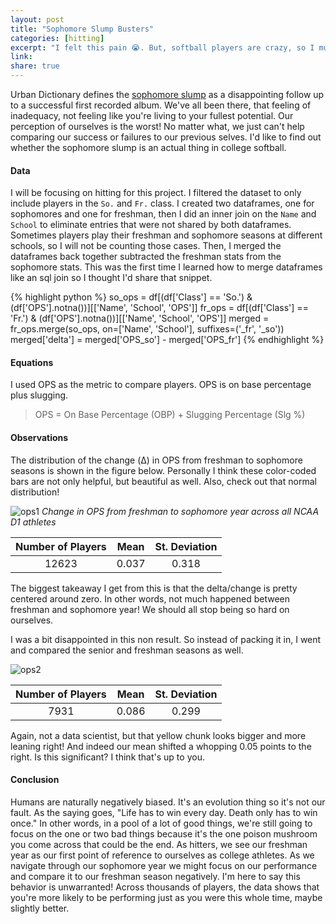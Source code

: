 ```yaml
---
layout: post
title: "Sophomore Slump Busters"
categories: [hitting]
excerpt: "I felt this pain 😭. But, softball players are crazy, so I must have been crazy."
link:
share: true
---
```


Urban Dictionary defines the [sophomore slump][ud_site] as a disappointing follow up to a successful first recorded album. We've all been there, that feeling of inadequacy, not feeling like you're living to your fullest potential. Our perception of ourselves is the worst! No matter what, we just can't help comparing our success or failures to our previous selves. I'd like to find out whether the sophomore slump is an actual thing in college softball.

#### Data

I will be focusing on hitting for this project. I filtered the dataset to only include players in the `So.` and `Fr.` class. I created two dataframes, one for sophomores and one for freshman, then I did an inner join on the `Name` and `School` to eliminate entries that were not shared by both dataframes. Sometimes players play their freshman and sophomore seasons at different schools, so I will not be counting those cases. Then, I merged the dataframes back together subtracted the freshman stats from the sophomore stats. This was the first time I learned how to merge dataframes like an sql join so I thought I'd share that snippet.

{% highlight python %}
so_ops = df[(df['Class'] == 'So.') & (df['OPS'].notna())][['Name', 'School', 'OPS']]
fr_ops = df[(df['Class'] == 'Fr.') & (df['OPS'].notna())][['Name', 'School', 'OPS']]
merged = fr_ops.merge(so_ops, on=['Name', 'School'], suffixes=('_fr', '_so'))
merged['delta'] = merged['OPS_so'] - merged['OPS_fr']
{% endhighlight %}

#### Equations

I used OPS as the metric to compare players. OPS is on base percentage plus slugging.

> OPS = On Base Percentage (OBP) + Slugging Percentage (Slg %)

#### Observations

The distribution of the change (Δ) in OPS from freshman to sophomore seasons is shown in the figure below. Personally I think these color-coded bars are not only helpful, but beautiful as well. Also, check out that normal distribution!

![ops1](../../img/ops_hist.png)
*Change in OPS from freshman to sophomore year across all NCAA D1 athletes*

|Number of Players|Mean|St. Deviation
|:-------:|:-------:|:-------:|
|12623|0.037|0.318

The biggest takeaway I get from this is that the delta/change is pretty centered around zero. In other words, not much happened between freshman and sophomore year! We should all stop being so hard on ourselves.

I was a bit disappointed in this non result. So instead of packing it in, I went and compared the senior and freshman seasons as well.

![ops2](../../img/ops_hist_sr_to_fr.png)

|Number of Players|Mean|St. Deviation
|:-------:|:-------:|:-------:|
|7931|0.086|0.299

Again, not a data scientist, but that yellow chunk looks bigger and more leaning right! And indeed our mean shifted a whopping 0.05 points to the right. Is this significant? I think that's up to you.

#### Conclusion

Humans are naturally negatively biased. It's an evolution thing so it's not our fault. As the saying goes, "Life has to win every day. Death only has to win once." In other words, in a pool of a lot of good things, we're still going to focus on the one or two bad things because it's the one poison mushroom you come across that could be the end. As hitters, we see our freshman year as our first point of reference to ourselves as college athletes. As we navigate through our sophomore year we might focus on our performance and compare it to our freshman season negatively. I'm here to say this behavior is unwarranted! Across thousands of players, the data shows that you're more likely to be performing just as you were this whole time, maybe slightly better.

<!--more-->
[ud_site]: https://www.urbandictionary.com/define.php?term=sophomore%20slump

